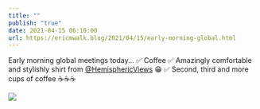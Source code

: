 ```yaml
---
title: ""
publish: "true"
date: 2021-04-15 06:10:00
url: https://ericmwalk.blog/2021/04/15/early-morning-global.html
---
```


Early morning global meetings today...
✅ Coffee
✅ Amazingly comfortable and stylishly shirt from [@HemisphericViews](https://micro.blog/HemisphericViews) 😁
✅ Second, third and more cups of coffee ☕☕☕


![](https://ericmwalk.blog/uploads/2021/b6c850efa7.jpg)